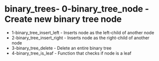 # binary_trees- 0-binary_tree_node - Create new binary tree node
- 1-binary_tree_insert_left - Inserts node as the left-child of another node
- 2-binary_tree_insert_right - Inserts node as the right-child of another node
- 3-binary_tree_delete - Delete an entire binary tree
- 4-binary_tree_is_leaf - Function that checks if node is a leaf
